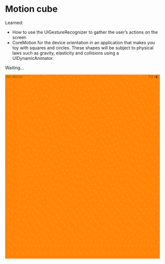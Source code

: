# Motion cube

Learned:
 - How to use the UIGestureRecognizer to gather the user’s actions on the screen 
 - CoreMotion for the device orientation in an application that makes you toy with squares and circles. These shapes will be subject to physical laws such as gravity, elasticity and collisions using a UIDynamicAnimator.

Waiting...

<img src="demo.gif" width="800" height="600" />

